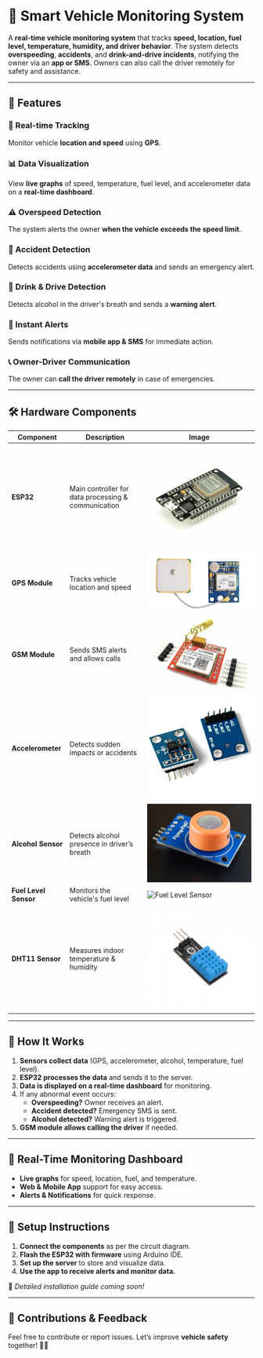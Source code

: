 # 🚗 **Smart Vehicle Monitoring System**

A **real-time vehicle monitoring system** that tracks **speed, location, fuel level, temperature, humidity, and driver behavior**. The system detects **overspeeding**, **accidents**, and **drink-and-drive incidents**, notifying the owner via an **app or SMS**. Owners can also call the driver remotely for safety and assistance.

---

## 📌 **Features**

### 📍 Real-time Tracking  
Monitor vehicle **location and speed** using **GPS**.

### 📊 Data Visualization  
View **live graphs** of speed, temperature, fuel level, and accelerometer data on a **real-time dashboard**.

### ⚠️ Overspeed Detection  
The system alerts the owner **when the vehicle exceeds the speed limit**.

### 🛑 Accident Detection  
Detects accidents using **accelerometer data** and sends an emergency alert.

### 🍻 Drink & Drive Detection  
Detects alcohol in the driver's breath and sends a **warning alert**.

### 📡 Instant Alerts  
Sends notifications via **mobile app & SMS** for immediate action.

### 📞 Owner-Driver Communication  
The owner can **call the driver remotely** in case of emergencies.

---

## 🛠 **Hardware Components**

| Component | Description | Image |
|-----------|------------|-------|
| **ESP32** | Main controller for data processing & communication | ![ESP32](https://raw.githubusercontent.com/salman1397/Vehicle_Monitoring_System/main/images/esp32.png) |
| **GPS Module** | Tracks vehicle location and speed | ![GPS Module](https://raw.githubusercontent.com/salman1397/Vehicle_Monitoring_System/main/images/gps_module.jpg) |
| **GSM Module** | Sends SMS alerts and allows calls | ![GSM Module](https://raw.githubusercontent.com/salman1397/Vehicle_Monitoring_System/main/images/gsm_module.jpg) |
| **Accelerometer** | Detects sudden impacts or accidents | ![Accelerometer](https://raw.githubusercontent.com/salman1397/Vehicle_Monitoring_System/main/images/accelerometer.jpg) |
| **Alcohol Sensor** | Detects alcohol presence in driver’s breath | ![MQ-3 Alcohol Sensor](https://raw.githubusercontent.com/salman1397/Vehicle_Monitoring_System/main/images/alcohol_sensor.jpg) |
| **Fuel Level Sensor** | Monitors the vehicle's fuel level | ![Fuel Level Sensor](https://raw.githubusercontent.com/salman1397/Vehicle_Monitoring_System/main/images/fuel_sensor.jpg) |
| **DHT11 Sensor** | Measures indoor temperature & humidity | ![DHT11 Sensor](https://raw.githubusercontent.com/salman1397/Vehicle_Monitoring_System/main/images/dht11.jpg) |

---

## 🔄 **How It Works**

1. **Sensors collect data** (GPS, accelerometer, alcohol, temperature, fuel level).
2. **ESP32 processes the data** and sends it to the server.
3. **Data is displayed on a real-time dashboard** for monitoring.
4. If any abnormal event occurs:
   - **Overspeeding?** Owner receives an alert.  
   - **Accident detected?** Emergency SMS is sent.  
   - **Alcohol detected?** Warning alert is triggered.  
5. **GSM module allows calling the driver** if needed.

---

## 📡 **Real-Time Monitoring Dashboard**

- **Live graphs** for speed, location, fuel, and temperature.
- **Web & Mobile App** support for easy access.
- **Alerts & Notifications** for quick response.

---

## 🚀 **Setup Instructions**

1. **Connect the components** as per the circuit diagram.
2. **Flash the ESP32 with firmware** using Arduino IDE.
3. **Set up the server** to store and visualize data.
4. **Use the app to receive alerts and monitor data.**

📌 *Detailed installation guide coming soon!*

---

## 🤝 **Contributions & Feedback**

Feel free to contribute or report issues. Let’s improve **vehicle safety** together! 🚗💨
